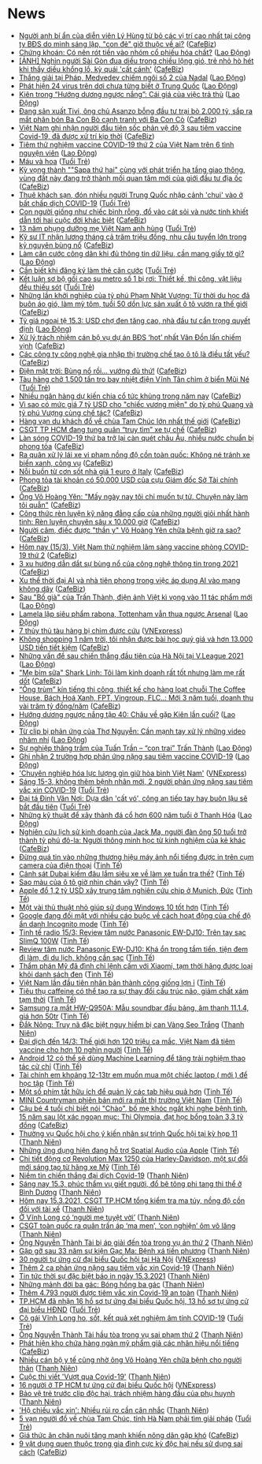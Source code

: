 # News

- [Người anh bí ẩn của diễn viên Lý Hùng từ bỏ các vị trí cao nhất tại công ty BĐS do mình sáng lập, "con đẻ" giờ thuộc về ai?](https://cafebiz.vn/nguoi-anh-bi-an-cua-dien-vien-ly-hung-tu-bo-cac-vi-tri-cao-nhat-tai-cong-ty-bds-do-minh-sang-lap-con-de-gio-thuoc-ve-ai-20210315093857548.chn) ([CafeBiz](https://cafebiz.vn))
- [Chứng khoán: Có nên rót tiền vào nhóm cổ phiếu hóa chất?](https://laodong.vn/kinh-te/chung-khoan-co-nen-rot-tien-vao-nhom-co-phieu-hoa-chat-889126.ldo) ([Lao Động](https://laodong.vn))
- [[ẢNH] Nghìn người Sài Gòn đua diều trong chiều lộng gió, trẻ nhỏ hò hét khi thấy diều khổng lồ, kỳ quái 'cất cánh'](https://cafebiz.vn/anh-nghin-nguoi-sai-gon-dua-dieu-trong-chieu-long-gio-tre-nho-ho-het-khi-thay-dieu-khong-lo-ky-quai-cat-canh-20210315093232125.chn) ([CafeBiz](https://cafebiz.vn))
- [Thắng giải tại Pháp, Medvedev chiếm ngôi số 2 của Nadal](https://laodong.vn/the-thao/thang-giai-tai-phap-medvedev-chiem-ngoi-so-2-cua-nadal-889122.ldo) ([Lao Động](https://laodong.vn))
- [Phát hiện 24 virus trên dơi chưa từng biết ở Trung Quốc](https://laodong.vn/the-gioi/phat-hien-24-virus-tren-doi-chua-tung-biet-o-trung-quoc-889120.ldo) ([Lao Động](https://laodong.vn))
- [Kiên trong “Hướng dương ngược nắng”: Cái giá của việc trả thù](https://laodong.vn/giai-tri/kien-trong-huong-duong-nguoc-nang-cai-gia-cua-viec-tra-thu-889054.ldo) ([Lao Động](https://laodong.vn))
- [Đang sản xuất Tivi, ông chủ Asanzo bỗng đầu tư trại bò 2.000 tỷ, sắp ra mắt phân bón Ba Con Bò cạnh tranh với Ba Con Cò](https://cafebiz.vn/dang-san-xuat-tivi-ong-chu-asanzo-bong-dau-tu-trai-bo-2000-ty-sap-ra-mat-phan-bon-ba-con-bo-canh-tranh-voi-ba-con-co-202103150926296.chn) ([CafeBiz](https://cafebiz.vn))
- [Việt Nam ghi nhận người đầu tiên sốc phản vệ độ 3 sau tiêm vaccine Covid-19, đã được xử trí kịp thời](https://cafebiz.vn/viet-nam-ghi-nhan-nguoi-dau-tien-soc-phan-ve-do-3-sau-tiem-vaccine-covid-19-da-duoc-xu-tri-kip-thoi-20210315092503369.chn) ([CafeBiz](https://cafebiz.vn))
- [Tiêm thử nghiệm vaccine COVID-19 thứ 2 của Việt Nam trên 6 tình nguyện viên](https://laodong.vn/y-te/tiem-thu-nghiem-vaccine-covid-19-thu-2-cua-viet-nam-tren-6-tinh-nguyen-vien-889118.ldo) ([Lao Động](https://laodong.vn))
- [Máu và hoa](https://tuoitre.vn/mau-va-hoa-20210315071117321.htm) ([Tuổi Trẻ](https://tuoitre.vn))
- [Kỳ vọng thành ""Sapa thứ hai" cùng với phát triển hạ tầng giao thông, vùng đất này đang trở thành mối quan tâm mới của giới đầu tư địa ốc](https://cafebiz.vn/ky-vong-thanh-sapa-thu-hai-cung-voi-phat-trien-ha-tang-giao-thong-vung-dat-nay-dang-tro-thanh-moi-quan-tam-moi-cua-gioi-dau-tu-dia-oc-20210315091943375.chn) ([CafeBiz](https://cafebiz.vn))
- [Thuê khách sạn, đón nhiều người Trung Quốc nhập cảnh 'chui' vào ở bất chấp dịch COVID-19](https://tuoitre.vn/thue-khach-san-don-nhieu-nguoi-trung-quoc-nhap-canh-chui-vao-o-bat-chap-dich-covid-19-20210315074114081.htm) ([Tuổi Trẻ](https://tuoitre.vn))
- [Con người giống như chiếc bình rỗng, đổ vào cát sỏi và nước tinh khiết dẫn tới hai cuộc đời khác biệt](https://cafebiz.vn/con-nguoi-giong-nhu-chiec-binh-rong-do-vao-cat-soi-va-nuoc-tinh-khiet-dan-toi-hai-cuoc-doi-khac-biet-20210312164636857.chn) ([CafeBiz](https://cafebiz.vn))
- [13 năm phụng dưỡng mẹ Việt Nam anh hùng](https://tuoitre.vn/13-nam-phung-duong-me-viet-nam-anh-hung-20210315090030357.htm) ([Tuổi Trẻ](https://tuoitre.vn))
- [Kỹ sư IT nhận lương tháng cả trăm triệu đồng, nhu cầu tuyển lớn trong kỷ nguyên bùng nổ](https://cafebiz.vn/ky-su-it-nhan-luong-thang-ca-tram-trieu-dong-nhu-cau-tuyen-lon-trong-ky-nguyen-bung-no-20210314231424292.chn) ([CafeBiz](https://cafebiz.vn))
- [Làm căn cước công dân khi đủ thông tin dữ liệu, cần mang giấy tờ gì?](https://laodong.vn/phap-luat/lam-can-cuoc-cong-dan-khi-du-thong-tin-du-lieu-can-mang-giay-to-gi-889044.ldo) ([Lao Động](https://laodong.vn))
- [Cần biết khi đăng ký làm thẻ căn cước](https://tuoitre.vn/can-biet-khi-dang-ky-lam-the-can-cuoc-20210315083547621.htm) ([Tuổi Trẻ](https://tuoitre.vn))
- [Kết luận sơ bộ gối cao su metro số 1 bị rơi: Thiết kế, thi công, vật liệu đều thiếu sót](https://tuoitre.vn/ket-luan-so-bo-goi-cao-su-metro-so-1-bi-roi-thiet-ke-thi-cong-vat-lieu-deu-thieu-sot-20210315075929721.htm) ([Tuổi Trẻ](https://tuoitre.vn))
- [Những lần khởi nghiệp của tỷ phú Phạm Nhật Vượng: Từ thời du học đã buôn áo gió, làm mỳ tôm, tuổi 50 dồn lực sản xuất ô tô vươn ra thế giới](https://cafebiz.vn/nhung-lan-khoi-nghiep-cua-ty-phu-pham-nhat-vuong-tu-thoi-du-hoc-da-buon-ao-gio-lam-mi-tom-tuoi-50-don-luc-san-xuat-o-to-vuon-ra-the-gioi-20210309171046316.chn) ([CafeBiz](https://cafebiz.vn))
- [Tỷ giá ngoại tệ 15.3: USD chợ đen tăng cao, nhà đầu tư cẩn trọng quyết định](https://laodong.vn/kinh-te/ty-gia-ngoai-te-153-usd-cho-den-tang-cao-nha-dau-tu-can-trong-quyet-dinh-889113.ldo) ([Lao Động](https://laodong.vn))
- [Xử lý trách nhiệm cán bộ vụ dự án BĐS ‘hot’ nhất Vân Đồn lấn chiếm vịnh](https://cafebiz.vn/xu-ly-trach-nhiem-can-bo-vu-du-an-bds-hot-nhat-van-don-lan-chiem-vinh-20210315085301831.chn) ([CafeBiz](https://cafebiz.vn))
- [Các công ty công nghệ gia nhập thị trường chế tạo ô tô là điều tất yếu?](https://cafebiz.vn/cac-cong-ty-cong-nghe-gia-nhap-thi-truong-che-tao-o-to-la-dieu-tat-yeu-20210315084938561.chn) ([CafeBiz](https://cafebiz.vn))
- [Điện mặt trời: Bùng nổ rồi... vướng đủ thứ!](https://cafebiz.vn/dien-mat-troi-bung-no-roi-vuong-du-thu-20210315084644619.chn) ([CafeBiz](https://cafebiz.vn))
- [Tàu hàng chở 1.500 tấn tro bay nhiệt điện Vĩnh Tân chìm ở biển Mũi Né](https://tuoitre.vn/tau-hang-cho-1500-tan-tro-bay-nhiet-dien-vinh-tan-chim-o-bien-mui-ne-20210315083650991.htm) ([Tuổi Trẻ](https://tuoitre.vn))
- [Nhiều ngân hàng dự kiến chia cổ tức khủng trong năm nay](https://cafebiz.vn/nhieu-ngan-hang-du-kien-chia-co-tuc-khung-trong-nam-nay-20210315084433992.chn) ([CafeBiz](https://cafebiz.vn))
- [Vì sao có mức giá 7 tỷ USD cho "chiếc vương miện" do tỷ phú Quang và tỷ phú Vượng cùng chế tác?](https://cafebiz.vn/vi-sao-co-muc-gia-7-ty-usd-cho-chiec-vuong-mien-do-ty-phu-quang-va-ty-phu-vuong-cung-che-tac-20210315084133818.chn) ([CafeBiz](https://cafebiz.vn))
- [Hàng vạn du khách đổ về chùa Tam Chúc lớn nhất thế giới](https://cafebiz.vn/hang-van-du-khach-do-ve-chua-tam-chuc-lon-nhat-the-gioi-20210315082920003.chn) ([CafeBiz](https://cafebiz.vn))
- [CSGT TP HCM đang tung quân “truy tìm” xe tự chế](https://cafebiz.vn/csgt-tp-hcm-dang-tung-quan-truy-tim-xe-tu-che-20210315082814223.chn) ([CafeBiz](https://cafebiz.vn))
- [Làn sóng COVID-19 thứ ba trở lại càn quét châu Âu, nhiều nước chuẩn bị phong tỏa](https://cafebiz.vn/lan-song-covid-19-thu-ba-tro-lai-can-quet-chau-au-nhieu-nuoc-chuan-bi-phong-toa-20210315082610638.chn) ([CafeBiz](https://cafebiz.vn))
- [Ra quân xử lý lái xe vi phạm nồng độ cồn toàn quốc: Không né tránh xe biển xanh, công vụ](https://cafebiz.vn/ra-quan-xu-ly-lai-xe-vi-pham-nong-do-con-toan-quoc-khong-ne-tranh-xe-bien-xanh-cong-vu-2021031508245501.chn) ([CafeBiz](https://cafebiz.vn))
- [Nỗi buồn từ cơn sốt nhà giá 1 euro ở Italy](https://cafebiz.vn/noi-buon-tu-con-sot-nha-gia-1-euro-o-italy-2021031508194407.chn) ([CafeBiz](https://cafebiz.vn))
- [Phong tỏa tài khoản có 50.000 USD của cựu Giám đốc Sở Tài chính](https://cafebiz.vn/phong-toa-tai-khoan-co-50000-usd-cua-cuu-giam-doc-so-tai-chinh-20210315081820559.chn) ([CafeBiz](https://cafebiz.vn))
- [Ông Võ Hoàng Yên: "Mấy ngày nay tôi chỉ muốn tự tử. Chuyện này làm tôi quẫn"](https://cafebiz.vn/ong-vo-hoang-yen-may-ngay-nay-toi-chi-muon-tu-tu-chuyen-nay-lam-toi-quan-20210315081650547.chn) ([CafeBiz](https://cafebiz.vn))
- [Công thức rèn luyện kỹ năng đẳng cấp của những người giỏi nhất hành tinh: Rèn luyện chuyên sâu x 10.000 giờ](https://cafebiz.vn/cong-thuc-ren-luyen-ky-nang-dang-cap-cua-nhung-nguoi-gioi-nhat-hanh-tinh-ren-luyen-chuyen-sau-x-10000-gio-20210310160107575.chn) ([CafeBiz](https://cafebiz.vn))
- [Người câm, điếc được "thần y" Võ Hoàng Yên chữa bệnh giờ ra sao?](https://cafebiz.vn/nguoi-cam-diec-duoc-than-y-vo-hoang-yen-chua-benh-gio-ra-sao-20210315081337211.chn) ([CafeBiz](https://cafebiz.vn))
- [Hôm nay (15/3), Việt Nam thử nghiệm lâm sàng vaccine phòng COVID-19 thứ 2](https://cafebiz.vn/hom-nay-15-3-viet-nam-thu-nghiem-lam-sang-vaccine-phong-covid-19-thu-2-2021031508112777.chn) ([CafeBiz](https://cafebiz.vn))
- [3 xu hướng dẫn dắt sự bùng nổ của công nghệ thông tin trong 2021](https://cafebiz.vn/3-xu-huong-dan-dat-su-bung-no-cua-cong-nghe-thong-tin-trong-2021-20210314193013346.chn) ([CafeBiz](https://cafebiz.vn))
- [Xu thế thời đại AI và nhà tiên phong trong việc áp dụng AI vào mạng không dây](https://cafebiz.vn/xu-the-thoi-dai-ai-va-nha-tien-phong-trong-viec-ap-dung-ai-vao-mang-khong-day-20210313112211343.chn) ([CafeBiz](https://cafebiz.vn))
- [Sau &quot;Bố già&quot; của Trấn Thành, điện ảnh Việt kì vọng vào 11 tác phẩm mới](https://laodong.vn/van-hoa/sau-bo-gia-cua-tran-thanh-dien-anh-viet-ki-vong-vao-11-tac-pham-moi-889083.ldo) ([Lao Động](https://laodong.vn))
- [Lamela lập siêu phẩm rabona, Tottenham vẫn thua ngược Arsenal](https://laodong.vn/bong-da-quoc-te/lamela-lap-sieu-pham-rabona-tottenham-van-thua-nguoc-arsenal-889090.ldo) ([Lao Động](https://laodong.vn))
- [7 thủy thủ tàu hàng bị chìm được cứu](https://vnexpress.net/7-thuy-thu-tau-hang-bi-chim-duoc-cuu-4248420.html) ([VNExpress](https://vnexpress.net))
- [Không shopping 1 năm trời, tôi nhận được bài học quý giá và hơn 13.000 USD tiền tiết kiệm](https://cafebiz.vn/khong-shopping-1-nam-troi-toi-nhan-duoc-bai-hoc-quy-gia-va-hon-13000-usd-tien-tiet-kiem-20210308155948767.chn) ([CafeBiz](https://cafebiz.vn))
- [Những vấn đề sau chiến thắng đầu tiên của Hà Nội tại V.League 2021](https://laodong.vn/bong-da/nhung-van-de-sau-chien-thang-dau-tien-cua-ha-noi-tai-vleague-2021-888992.ldo) ([Lao Động](https://laodong.vn))
- ["Mẹ bỉm sữa" Shark Linh: Tôi làm kinh doanh rất tốt nhưng làm mẹ rất dốt](https://cafebiz.vn/me-bim-sua-shark-linh-toi-lam-kinh-doanh-rat-tot-nhung-lam-me-rat-dot-20210314172723473.chn) ([CafeBiz](https://cafebiz.vn))
- [“Ông trùm” kín tiếng thi công, thiết kế cho hàng loạt chuỗi The Coffee House, Bách Hoá Xanh, FPT, Vingroup, FLC..: Mới 3 năm tuổi, doanh thu vài trăm tỷ đồng/năm](https://cafebiz.vn/ong-trum-kin-tieng-thi-cong-thiet-ke-cho-hang-loat-chuoi-the-coffee-house-bach-hoa-xanh-fpt-vingroup-flc-moi-3-nam-tuoi-doanh-thu-vai-tram-ty-dong-nam-20210313224854838.chn) ([CafeBiz](https://cafebiz.vn))
- [Hướng dương ngược nắng tập 40: Châu về gặp Kiên lần cuối?](https://laodong.vn/giai-tri/huong-duong-nguoc-nang-tap-40-chau-ve-gap-kien-lan-cuoi-889072.ldo) ([Lao Động](https://laodong.vn))
- [Từ clip bị phản ứng của Thơ Nguyễn: Cần mạnh tay xử lý những video nhảm nhí](https://laodong.vn/video/tu-clip-bi-phan-ung-cua-tho-nguyen-can-manh-tay-xu-ly-nhung-video-nham-nhi-889000.ldo) ([Lao Động](https://laodong.vn))
- [Sự nghiệp thăng trầm của Tuấn Trần – “con trai” Trấn Thành](https://laodong.vn/photo/su-nghiep-thang-tram-cua-tuan-tran--con-trai-tran-thanh-888940.ldo) ([Lao Động](https://laodong.vn))
- [Ghi nhận 2 trường hợp phản ứng nặng sau tiêm vaccine COVID-19](https://laodong.vn/y-te/ghi-nhan-2-truong-hop-phan-ung-nang-sau-tiem-vaccine-covid-19-889055.ldo) ([Lao Động](https://laodong.vn))
- ['Chuyên nghiệp hóa lực lượng gìn giữ hòa bình Việt Nam'](https://vnexpress.net/chuyen-nghiep-hoa-luc-luong-gin-giu-hoa-binh-viet-nam-4248393.html) ([VNExpress](https://vnexpress.net))
- [Sáng 15-3, không thêm bệnh nhân mới, 2 người phản ứng nặng sau tiêm vắc xin COVID-19](https://tuoitre.vn/sang-15-3-khong-them-benh-nhan-moi-2-nguoi-phan-ung-nang-sau-tiem-vac-xin-covid-19-20210315061143493.htm) ([Tuổi Trẻ](https://tuoitre.vn))
- [Đại tá Đinh Văn Nơi: Dựa dân 'cất vó', công an tiếp tay hay buôn lậu sẽ bắt đầu tiên](https://tuoitre.vn/dai-ta-dinh-van-noi-dua-dan-cat-vo-cong-an-tiep-tay-hay-buon-lau-se-bat-dau-tien-20210314230724411.htm) ([Tuổi Trẻ](https://tuoitre.vn))
- [Những kỹ thuật để xây thành đá cổ hơn 600 năm tuổi ở Thanh Hóa](https://laodong.vn/photo/nhung-ky-thuat-de-xay-thanh-da-co-hon-600-nam-tuoi-o-thanh-hoa-888954.ldo) ([Lao Động](https://laodong.vn))
- [Nghiên cứu lịch sử kinh doanh của Jack Ma, người đàn ông 50 tuổi trở thành tỷ phú đô-la: Người thông minh học từ kinh nghiệm của kẻ khác](https://cafebiz.vn/nghien-cuu-lich-su-kinh-doanh-cua-jack-ma-nguoi-dan-ong-50-tuoi-tro-thanh-ty-phu-do-la-nguoi-thong-minh-hoc-tu-kinh-nghiem-cua-ke-khac-2021031502003238.chn) ([CafeBiz](https://cafebiz.vn))
- [Đừng quá tin vào những thương hiệu máy ảnh nổi tiếng được in trên cụm camera của điện thoại](https://tinhte.vn/thread/dung-qua-tin-vao-nhung-thuong-hieu-may-anh-noi-tieng-duoc-in-tren-cum-camera-cua-dien-thoai.3293363/) ([Tinh Tế](https://tinhte.vn))
- [Cảnh sát Dubai kiếm đâu lắm siêu xe về làm xe tuần tra thế?](https://tinhte.vn/thread/canh-sat-dubai-kiem-dau-lam-sieu-xe-ve-lam-xe-tuan-tra-the.3286755/) ([Tinh Tế](https://tinhte.vn))
- [Sao màu của ô tô giờ nhìn chán vậy?](https://tinhte.vn/thread/sao-mau-cua-o-to-gio-nhin-chan-vay.3285084/) ([Tinh Tế](https://tinhte.vn))
- [Apple đổ 1,2 tỷ USD xây trung tâm nghiên cứu chip ở Munich, Đức](https://tinhte.vn/thread/apple-do-1-2-ty-usd-xay-trung-tam-nghien-cuu-chip-o-munich-duc.3293382/) ([Tinh Tế](https://tinhte.vn))
- [Một vài thủ thuật nhỏ giúp sử dụng Windows 10 tốt hơn](https://tinhte.vn/thread/mot-vai-thu-thuat-nho-giup-su-dung-windows-10-tot-hon.3287266/) ([Tinh Tế](https://tinhte.vn))
- [Google đang đối mặt với nhiều cáo buộc về cách hoạt động của chế độ ẩn danh Incognito mode](https://tinhte.vn/thread/google-dang-doi-mat-voi-nhieu-cao-buoc-ve-cach-hoat-dong-cua-che-do-an-danh-incognito-mode.3293340/) ([Tinh Tế](https://tinhte.vn))
- [Tinh tế radio 15/3: Review tăm nước Panasonic EW-DJ10; Trên tay sạc SlimQ 100W](https://tinhte.vn/thread/tinh-te-radio-15-3-review-tam-nuoc-panasonic-ew-dj10-tren-tay-sac-slimq-100w.3293420/) ([Tinh Tế](https://tinhte.vn))
- [Review tăm nước Panasonic EW-DJ10: Khá ổn trong tầm tiền, tiện đem đi làm, đi du lịch, không cần sạc](https://tinhte.vn/thread/review-tam-nuoc-panasonic-ew-dj10-kha-on-trong-tam-tien-tien-dem-di-lam-di-du-lich-khong-can-sac.3293277/) ([Tinh Tế](https://tinhte.vn))
- [Thẩm phán Mỹ đã đình chỉ lệnh cấm với Xiaomi, tạm thời hãng được loại khỏi danh sách đen](https://tinhte.vn/thread/tham-phan-my-da-dinh-chi-lenh-cam-voi-xiaomi-tam-thoi-hang-duoc-loai-khoi-danh-sach-den.3293053/) ([Tinh Tế](https://tinhte.vn))
- [Việt Nam lần đầu tiên nhân bản thành công giống lợn ỉ](https://tinhte.vn/thread/viet-nam-lan-dau-tien-nhan-ban-thanh-cong-giong-lon-i.3293175/) ([Tinh Tế](https://tinhte.vn))
- [Tiêu thụ caffeine có thể tạo ra sự thay đổi cấu trúc não, giảm chất xám tạm thời](https://tinhte.vn/thread/tieu-thu-caffeine-co-the-tao-ra-su-thay-doi-cau-truc-nao-giam-chat-xam-tam-thoi.3277883/) ([Tinh Tế](https://tinhte.vn))
- [Samsung ra mắt HW-Q950A: Mẫu soundbar đầu bảng, âm thanh 11.1.4, giá hơn 50tr](https://tinhte.vn/thread/samsung-ra-mat-hw-q950a-mau-soundbar-dau-bang-am-thanh-11-1-4-gia-hon-50tr.3286751/) ([Tinh Tế](https://tinhte.vn))
- [Đắk Nông: Truy nã đặc biệt nguy hiểm bị can Vàng Seo Trắng](https://thanhnien.vn/thoi-su/dak-nong-truy-na-dac-biet-nguy-hiem-bi-can-vang-seo-trang-1354162.html) ([Thanh Niên](https://thanhnien.vn))
- [Đại dịch đến 14/3: Thế giới hơn 120 triệu ca mắc, Việt Nam đã tiêm vaccine cho hơn 10 nghìn người](https://tinhte.vn/thread/dai-dich-den-14-3-the-gioi-hon-120-trieu-ca-mac-viet-nam-da-tiem-vaccine-cho-hon-10-nghin-nguoi.3293227/) ([Tinh Tế](https://tinhte.vn))
- [Android 12 có thể sẽ dùng Machine Learning để tăng trải nghiệm thao tác cử chỉ](https://tinhte.vn/thread/android-12-co-the-se-dung-machine-learning-de-tang-trai-nghiem-thao-tac-cu-chi.3280807/) ([Tinh Tế](https://tinhte.vn))
- [Tài chính em khoảng 12-13tr em muốn mua một chiếc laptop ( mới ) để học tập](https://tinhte.vn/thread/tai-chinh-em-khoang-12-13tr-em-muon-mua-mot-chiec-laptop-moi-de-hoc-tap.3292995/) ([Tinh Tế](https://tinhte.vn))
- [Một số phím tắt hữu ích để quản lý các tab hiệu quả hơn](https://tinhte.vn/thread/mot-so-phim-tat-huu-ich-de-quan-ly-cac-tab-hieu-qua-hon.3277922/) ([Tinh Tế](https://tinhte.vn))
- [MINI Countryman phiên bản mới ra mắt thị trường Việt Nam](https://tinhte.vn/thread/mini-countryman-phien-ban-moi-ra-mat-thi-truong-viet-nam.3293208/) ([Tinh Tế](https://tinhte.vn))
- [Cậu bé 4 tuổi chỉ biết nói "Chào", bố mẹ khóc ngất khi nghe bệnh tình, 15 năm sau lột xác ngoạn mục:  Thi Olympia, đạt học bổng toàn 3,3 tỷ đồng](https://cafebiz.vn/cau-be-4-tuoi-chi-biet-noi-chao-bo-me-khoc-ngat-khi-nghe-benh-tinh-15-nam-sau-lot-xac-ngoan-muc-thi-olympia-dat-hoc-bong-toan-33-ty-dong-20210315015609982.chn) ([CafeBiz](https://cafebiz.vn))
- [Thường vụ Quốc hội cho ý kiến  nhân sự trình Quốc hội tại kỳ họp 11](https://thanhnien.vn/thoi-su/thuong-vu-quoc-hoi-cho-y-kien-nhan-su-trinh-quoc-hoi-tai-ky-hop-11-1354098.html) ([Thanh Niên](https://thanhnien.vn))
- [Những ứng dụng hiện đang hỗ trợ Spatial Audio của Apple](https://tinhte.vn/thread/nhung-ung-dung-hien-dang-ho-tro-spatial-audio-cua-apple.3288648/) ([Tinh Tế](https://tinhte.vn))
- [Chi tiết động cơ Revolution Max 1250 của Harley-Davidson, một sự đổi mới sáng tạo từ hãng xe Mỹ](https://tinhte.vn/thread/chi-tiet-dong-co-revolution-max-1250-cua-harley-davidson-mot-su-doi-moi-sang-tao-tu-hang-xe-my.3292692/) ([Tinh Tế](https://tinhte.vn))
- [Niềm tin chiến thắng đại dịch Covid-19](https://thanhnien.vn/thoi-su/vuot-qua-covid-19/niem-tin-chien-thang-dai-dich-covid-19-1354042.html) ([Thanh Niên](https://thanhnien.vn))
- [Sáng nay 15.3, phúc thẩm vụ giết người, đổ bê tông phi tang thi thể ở Bình Dương](https://thanhnien.vn/thoi-su/sang-nay-153-phuc-tham-vu-giet-nguoi-do-be-tong-phi-tang-thi-the-o-binh-duong-1354091.html) ([Thanh Niên](https://thanhnien.vn))
- [Hôm nay 15.3.2021, CSGT TP.HCM tổng kiểm tra ma túy, nồng độ cồn đối với tài xế](https://thanhnien.vn/thoi-su/hom-nay-csgt-tphcm-tong-kiem-tra-ma-tuy-nong-do-con-doi-voi-tai-xe-1354127.html) ([Thanh Niên](https://thanhnien.vn))
- [Ở Vĩnh Long có ‘người mẹ tuyệt vời’](https://thanhnien.vn/thoi-su/vuot-qua-covid-19/o-vinh-long-co-nguoi-me-tuyet-voi-1354059.html) ([Thanh Niên](https://thanhnien.vn))
- [CSGT toàn quốc ra quân trấn áp ‘ma men’, ‘con nghiện’ ôm vô lăng](https://thanhnien.vn/thoi-su/csgt-toan-quoc-ra-quan-tran-ap-ma-men-con-nghien-om-vo-lang-1354045.html) ([Thanh Niên](https://thanhnien.vn))
- [Ông Nguyễn Thành Tài bị áp giải đến tòa trong vụ án thứ 2](https://thanhnien.vn/thoi-su/ong-nguyen-thanh-tai-bi-ap-giai-den-toa-trong-vu-an-thu-2-1354126.html) ([Thanh Niên](https://thanhnien.vn))
- [Gặp gỡ sau 33 năm sự kiện Gạc Ma: Bệnh xá tiền phương](https://thanhnien.vn/thoi-su/gap-go-sau-33-nam-su-kien-gac-ma-benh-xa-tien-phuong-1354004.html) ([Thanh Niên](https://thanhnien.vn))
- [30 người tự ứng cử đại biểu Quốc hội tại Hà Nội](https://vnexpress.net/30-nguoi-tu-ung-cu-dai-bieu-quoc-hoi-tai-ha-noi-4246598.html) ([VNExpress](https://vnexpress.net))
- [Thêm 2 ca phản ứng nặng sau tiêm vắc xin Covid-19](https://thanhnien.vn/thoi-su/them-2-ca-phan-ung-nang-sau-tiem-vac-xin-covid-19-1354120.html) ([Thanh Niên](https://thanhnien.vn))
- [Tin tức thời sự đặc biệt báo in ngày 15.3.2021](https://thanhnien.vn/thoi-su/tin-tuc-thoi-su-dac-biet-bao-in-ngay-1532021-1354118.html) ([Thanh Niên](https://thanhnien.vn))
- [Những mảnh đời ba gác: Bóng hồng ba gác](https://thanhnien.vn/thoi-su/nhung-manh-doi-ba-gac-bong-hong-ba-gac-1354046.html) ([Thanh Niên](https://thanhnien.vn))
- [Thêm 4.793 người được tiêm vắc xin Covid-19 an toàn](https://thanhnien.vn/thoi-su/them-4793-nguoi-duoc-tiem-vac-xin-covid-19-an-toan-1354065.html) ([Thanh Niên](https://thanhnien.vn))
- [TP.HCM đã nhận 16 hồ sơ tự ứng đại biểu Quốc hội, 13 hồ sơ tự ứng cử đại biểu HĐND](https://tuoitre.vn/tp-hcm-da-nhan-16-ho-so-tu-ung-dai-bieu-quoc-hoi-13-ho-so-tu-ung-cu-dai-bieu-hdnd-20210314221217708.htm) ([Tuổi Trẻ](https://tuoitre.vn))
- [Cô gái Vĩnh Long ho, sốt, kết quả xét nghiệm âm tính COVID-19](https://tuoitre.vn/co-gai-vinh-long-ho-sot-ket-qua-xet-nghiem-am-tinh-covid-19-20210314210936223.htm) ([Tuổi Trẻ](https://tuoitre.vn))
- [Ông Nguyễn Thành Tài hầu tòa trong vụ sai phạm thứ 2](https://thanhnien.vn/thoi-su/ong-nguyen-thanh-tai-hau-toa-trong-vu-sai-pham-thu-2-1354092.html) ([Thanh Niên](https://thanhnien.vn))
- [Phát hiện kho chứa hàng ngàn mỹ phẩm giả các nhãn hiệu nổi tiếng](https://cafebiz.vn/phat-hien-kho-chua-hang-ngan-my-pham-gia-cac-nhan-hieu-noi-tieng-20210314223028906.chn) ([CafeBiz](https://cafebiz.vn))
- [Nhiều cán bộ y tế cũng nhờ ông Võ Hoàng Yên chữa bệnh cho người thân](https://thanhnien.vn/thoi-su/nhieu-can-bo-y-te-cung-nho-ong-vo-hoang-yen-chua-benh-cho-nguoi-than-1354057.html) ([Thanh Niên](https://thanhnien.vn))
- [Cuộc thi viết 'Vượt qua Covid-19'](https://thanhnien.vn/thoi-su/vuot-qua-covid-19/cuoc-thi-viet-vuot-qua-covid-19-1354044.html) ([Thanh Niên](https://thanhnien.vn))
- [16 người ở TP HCM tự ứng cử đại biểu Quốc hội](https://vnexpress.net/16-nguoi-o-tp-hcm-tu-ung-cu-dai-bieu-quoc-hoi-4248368.html) ([VNExpress](https://vnexpress.net))
- [Bảo vệ trẻ trước clip độc hại, trách nhiệm hàng đầu của phụ huynh](https://thanhnien.vn/thoi-su/bao-ve-tre-truoc-clip-doc-hai-trach-nhiem-hang-dau-cua-phu-huynh-1353991.html) ([Thanh Niên](https://thanhnien.vn))
- ['Hộ chiếu vắc xin': Nhiều rủi ro cần cân nhắc](https://thanhnien.vn/thoi-su/nhieu-rui-ro-can-can-nhac-1354100.html) ([Thanh Niên](https://thanhnien.vn))
- [5 vạn người đổ về chùa Tam Chúc, tỉnh Hà Nam phải tìm giải pháp](https://tuoitre.vn/5-van-nguoi-do-ve-chua-tam-chuc-tinh-ha-nam-phai-tim-giai-phap-20210314210122759.htm) ([Tuổi Trẻ](https://tuoitre.vn))
- [Giá thức ăn chăn nuôi tăng mạnh khiến nông dân gặp khó](https://cafebiz.vn/gia-thuc-an-chan-nuoi-tang-manh-khien-nong-dan-gap-kho-20210314205418167.chn) ([CafeBiz](https://cafebiz.vn))
- [9 vật dụng quen thuộc trong gia đình cực kỳ độc hại nếu sử dụng sai cách](https://cafebiz.vn/9-vat-dung-quen-thuoc-trong-gia-dinh-cuc-ky-doc-hai-neu-su-dung-sai-cach-20210314205659435.chn) ([CafeBiz](https://cafebiz.vn))
